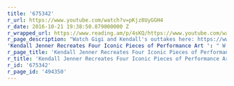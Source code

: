 ```yaml
---
title: '675342'
r_url: https://www.youtube.com/watch?v=pKjz8UyGGH4
r_date: 2016-10-21 19:38:50.879000000 Z
r_wrapped_url: https://www.reading.am/p/4sKQ/https://www.youtube.com/watch?v=pKjz8UyGGH4
r_page_description: "Watch Gigi and Kendall's outtakes here: https://www.youtube.com/watch?v=OSHasa8rSl8&amp;list=PLeV2Z0bkqSgvNQc_muOrrXzI72bSi_Mh_&amp;index=2\r"
'Kendall Jenner Recreates Four Iconic Pieces of Performance Art ': " W Magazine"
r_page_title: 'Kendall Jenner Recreates Four Iconic Pieces of Performance Art '
r_title: 'Kendall Jenner Recreates Four Iconic Pieces of Performance Art '
r_id: '675342'
r_page_id: '494350'
---
```


